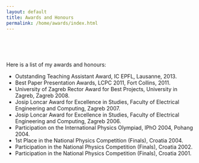 ```yaml
---
layout: default
title: Awards and Honours
permalink: /home/awards/index.html
---
```



<br/>
<br/>
<br/>


Here is a list of my awards and honours:

* Outstanding Teaching Assistant Award,
  IC EPFL, Lausanne, 2013.
* Best Paper Presentation Awards,
  LCPC 2011, Fort Collins, 2011.
* University of Zagreb Rector Award for Best Projects,
  University in Zagreb, Zagreb 2008.
* Josip Loncar Award for Excellence in Studies,
  Faculty of Electrical Engineering and Computing, Zagreb 2007.
* Josip Loncar Award for Excellence in Studies,
  Faculty of Electrical Engineering and Computing, Zagreb 2006.
* Participation on the International Physics Olympiad,
  IPhO 2004, Pohang 2004.
* 1st Place in the National Physics Competition (Finals),
  Croatia 2004.
* Participation in the National Physics Competition (Finals),
  Croatia 2002.
* Participation in the National Physics Competition (Finals),
  Croatia 2001.

